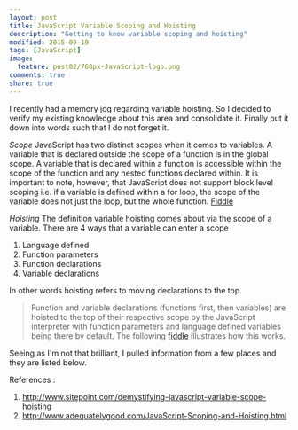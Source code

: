 ```yaml
---
layout: post
title: JavaScript Variable Scoping and Hoisting
description: "Getting to know variable scoping and hoisting"
modified: 2015-09-19
tags: [JavaScript]
image:
  feature: post02/768px-JavaScript-logo.png
comments: true
share: true  
---
```


I recently had a memory jog regarding variable hoisting. So I decided to verify my existing knowledge about this area and consolidate it. Finally put it down into words such that I do not forget it.

*Scope*
JavaScript has two distinct scopes when it comes to variables. A variable that is declared outside the scope of a function is in the global scope. A variable that is declared within a function is accessible within the scope of the function and any nested functions declared within. It is important to note, however, that JavaScript does not support block level scoping i.e. if a variable is defined within a for loop, the scope of the variable does not just the loop, but the whole function. [Fiddle](http://jsfiddle.net/PGfgv/1503/)

*Hoisting*
The definition variable hoisting comes about via the scope of a variable. 
There are 4 ways that a variable can enter a scope

 1. Language defined
 2. Function parameters
 3. Function declarations
 4. Variable declarations

In other words hoisting refers to moving declarations to the top.

> Function and variable declarations (functions first, then variables)
> are hoisted to the top of their respective scope by the JavaScript
> interpreter with function parameters and language defined variables
> being there by default.
> The following [fiddle](http://jsfiddle.net/vcjL9xyd/7/) illustrates how this works.

Seeing as I'm not that brilliant, I pulled information from a few places and they are listed below.

References : 

 1. http://www.sitepoint.com/demystifying-javascript-variable-scope-hoisting
 2. http://www.adequatelygood.com/JavaScript-Scoping-and-Hoisting.html